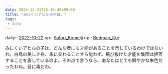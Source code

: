 ```yaml
---
date: 2024-12-21T15:16:49+09:00
title: "みにくいアヒルの子は、"
tags:
 - Info
---
```


daily:: [2022-10-22](Daily_Note/2022-10-22.md)
up:: [Satori_Komeiji](../Bar/Novel/Touhou_Project/Satori_Komeiji.md)
up:: [Bedman_like](../Bar/Novel/Topics/Bedman_like.md)

みにくいアヒルの子は、どんな者にも才能があることを示しているわけではないわ。白鳥の美しき白、朱に交わることすら能わず。飛び抜けた才能を集団は拒否することを表しているのよ。その点で言うなら、あなたはとても鮮やかな朱色だったわね。目に毒だわ。